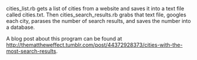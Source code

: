 cities_list.rb gets a list of cities from a website and saves it into a text file called cities.txt. Then cities_search_results.rb grabs that text file, googles each city, parases the number of search results, and saves the number into a database.

A blog post about this program can be found at http://themattheweffect.tumblr.com/post/44372928373/cities-with-the-most-search-results. 